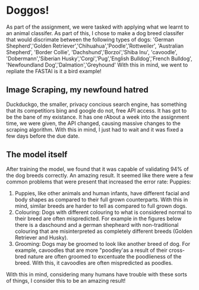 # Doggos!
As part of the assignment, we were tasked with applying what we learnt to an animal classifer. As part of this, I chose to make a dog breed classifer that would discrimate between the following types of dogs:
'German Shepherd','Golden Retriever','Chihuahua','Poodle','Rottweiler',
'Australian Shepherd', 'Border Collie', 'Dachshund','Borzoi','Shiba Inu', 'cavoodle',
'Dobermann','Siberian Husky','Corgi','Pug','English Bulldog','French Bulldog', 
'Newfoundland Dog','Dalmation','Greyhound'
With this in mind, we went to repliate the FASTAI is it a bird example!
## Image Scraping, my newfound hatred
Duckduckgo, the smaller, privacy concious search engine, has something that its competitiors bing and google do not, free API access. It has got to be the bane of my existance. It has one rAbout a week into the assignment time, we were given, the API changed, causing massive changes to the scraping algorithm. With this in mind, I just had to wait and it was fixed a few days before the due date.
## The model itself
After training the model, we found that it was capable of validating 94% of the dog breeds correctly. An amazing result. It seemed like there were a few common problems that were present that increased the error rate:
Puppies:
1. Puppies, like other animals and human infants, have different facial and body shapes as compared to their full grown counterparts. With this in mind, similar breeds are harder to tell as compared to full grown dogs.
2. Colouring: Dogs with different colouring to what is considered normal to their breed are often mispredicted. For example in the figures below there is a daschound and a german shepheard with non-traditional colouring that are misinterpreted as completely different breeds (Golden Retriever and Husky). 
3. Grooming: Dogs may be groomed to look like another breed of dog. For example, cavoodles that are more "poodley'as a result of their cross-bred nature are often groomed to excentuate the poodlieness of the breed. With this, it cavoodles are often mispredicted as poodles.

With this in mind, considering many humans have trouble with these sorts of things, I consider this to be an amazing result!